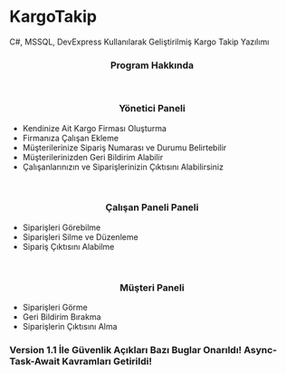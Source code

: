 # KargoTakip
C#, MSSQL, DevExpress Kullanılarak Geliştirilmiş Kargo Takip Yazılımı</br>
<h3><center>Program Hakkında</center></h3></br>
<h3><center>Yönetici Paneli</center></h3>
<ul>
  <li>Kendinize Ait Kargo Firması Oluşturma</li>
  <li>Firmanıza Çalışan Ekleme</li>
  <li>Müşterilerinize Sipariş Numarası ve Durumu Belirtebilir</li>
  <li>Müşterilerinizden Geri Bildirim Alabilir</li>
  <li>Çalışanlarınızın ve Siparişlerinizin Çıktısını Alabilirsiniz</li>
  </ul>
  </br>
  <h3><center>Çalışan Paneli Paneli</center></h3>
<ul>
  <li>Siparişleri Görebilme</li>
  <li>Siparişleri Silme ve Düzenleme</li>
  <li>Sipariş Çıktısını Alabilme</li>
  </ul>
  </br>
  <h3><center>Müşteri Paneli</center></h3>
  <ul>
  <li>Siparişleri Görme</li>
  <li>Geri Bildirim Bırakma</li>
  <li>Siparişlerin Çıktısını Alma</li>
  </ul>
  
  <h3>Version 1.1 İle Güvenlik Açıkları Bazı Buglar Onarıldı! Async-Task-Await Kavramları Getirildi!</h3>

